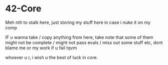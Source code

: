 # 42-Core

Meh nth to stalk here, just storing my stuff here in case i nuke it on my comp

IF u wanna take / copy anything from here, take note that some of them might not be complete / might not pass evals / miss out some stuff etc, dont blame me or my work if u fail tqvm

whoever u r, i wish u the best of luck in core.
